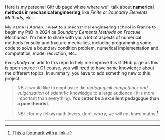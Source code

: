 <picture>
  <source
    width="256px"
    srcset="assets/images/numenichal_logo.png"
  />
</picture>

Here is my personal GitHub page where where we'll talk about **numerical methods in mechanical engineering**, like *Finite or Boundary Elements Methods*, etc...

My name is *Adrien*. I went to a mechanical engineering school in France to begin my PhD in 2024 on *Boundary Elements Methods on Fracture Mechanics*. I'm here to share with you a lot of aspects of numerical methods for solid and fracture mechanics, including programming some code to solve a boundary condition problem, numerical implementation and computation, model reduction, etc...

*Everybody* can add to this repo to help me improve this GitHub page as this is open source :) Of course, you will need to have some knowledge about the different topics. In summary, you have to add something new to this project. 

> NB : I would like to emphasize the *pedagogical competence and vulgarization* of scientific knowledge to a large audience ; it is more important than everything. **You better be a excellent pedagogue than a pure theorist**.

> NB² : for my fellow math lovers, don't worry, we will not leave maths.[^1]

----

[^1]: [This a footmark with a link](https://docs.github.com/en/pages/setting-up-a-github-pages-site-with-jekyll/creating-a-github-pages-site-with-jekyll#creating-your-site).

[Just the Docs]: https://just-the-docs.github.io/just-the-docs/
[GitHub Pages]: https://docs.github.com/en/pages
[Jekyll]: https://jekyllrb.com